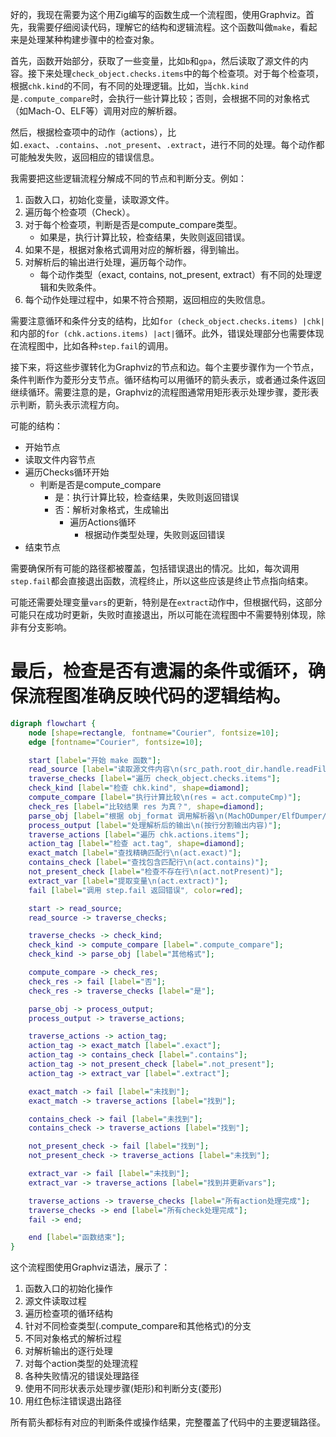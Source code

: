 好的，我现在需要为这个用Zig编写的函数生成一个流程图，使用Graphviz。首先，我需要仔细阅读代码，理解它的结构和逻辑流程。这个函数叫做`make`，看起来是处理某种构建步骤中的检查对象。

首先，函数开始部分，获取了一些变量，比如`b`和`gpa`，然后读取了源文件的内容。接下来处理`check_object.checks.items`中的每个检查项。对于每个检查项，根据`chk.kind`的不同，有不同的处理逻辑。比如，当`chk.kind`是`.compute_compare`时，会执行一些计算比较；否则，会根据不同的对象格式（如Mach-O、ELF等）调用对应的解析器。

然后，根据检查项中的动作（actions），比如`.exact`、`.contains`、`.not_present`、`.extract`，进行不同的处理。每个动作都可能触发失败，返回相应的错误信息。

我需要把这些逻辑流程分解成不同的节点和判断分支。例如：

1. 函数入口，初始化变量，读取源文件。
2. 遍历每个检查项（Check）。
3. 对于每个检查项，判断是否是compute_compare类型。
   - 如果是，执行计算比较，检查结果，失败则返回错误。
4. 如果不是，根据对象格式调用对应的解析器，得到输出。
5. 对解析后的输出进行处理，遍历每个动作。
   - 每个动作类型（exact, contains, not_present, extract）有不同的处理逻辑和失败条件。
6. 每个动作处理过程中，如果不符合预期，返回相应的失败信息。

需要注意循环和条件分支的结构，比如`for (check_object.checks.items) |chk|`和内部的`for (chk.actions.items) |act|`循环。此外，错误处理部分也需要体现在流程图中，比如各种`step.fail`的调用。

接下来，将这些步骤转化为Graphviz的节点和边。每个主要步骤作为一个节点，条件判断作为菱形分支节点。循环结构可以用循环的箭头表示，或者通过条件返回继续循环。需要注意的是，Graphviz的流程图通常用矩形表示处理步骤，菱形表示判断，箭头表示流程方向。

可能的结构：

- 开始节点
- 读取文件内容节点
- 遍历Checks循环开始
  - 判断是否是compute_compare
    - 是：执行计算比较，检查结果，失败则返回错误
    - 否：解析对象格式，生成输出
      - 遍历Actions循环
        - 根据动作类型处理，失败则返回错误
- 结束节点

需要确保所有可能的路径都被覆盖，包括错误退出的情况。比如，每次调用`step.fail`都会直接退出函数，流程终止，所以这些应该是终止节点指向结束。

可能还需要处理变量`vars`的更新，特别是在`extract`动作中，但根据代码，这部分可能只在成功时更新，失败时直接退出，所以可能在流程图中不需要特别体现，除非有分支影响。

最后，检查是否有遗漏的条件或循环，确保流程图准确反映代码的逻辑结构。
================================================
```dot
digraph flowchart {
    node [shape=rectangle, fontname="Courier", fontsize=10];
    edge [fontname="Courier", fontsize=10];

    start [label="开始 make 函数"];
    read_source [label="读取源文件内容\n(src_path.root_dir.handle.readFileAllocOptions)"];
    traverse_checks [label="遍历 check_object.checks.items"];
    check_kind [label="检查 chk.kind", shape=diamond];
    compute_compare [label="执行计算比较\n(res = act.computeCmp)"];
    check_res [label="比较结果 res 为真？", shape=diamond];
    parse_obj [label="根据 obj_format 调用解析器\n(MachODumper/ElfDumper/WasmDumper)"];
    process_output [label="处理解析后的输出\n(按行分割输出内容)"];
    traverse_actions [label="遍历 chk.actions.items"];
    action_tag [label="检查 act.tag", shape=diamond];
    exact_match [label="查找精确匹配行\n(act.exact)"];
    contains_check [label="查找包含匹配行\n(act.contains)"];
    not_present_check [label="检查不存在行\n(act.notPresent)"];
    extract_var [label="提取变量\n(act.extract)"];
    fail [label="调用 step.fail 返回错误", color=red];

    start -> read_source;
    read_source -> traverse_checks;

    traverse_checks -> check_kind;
    check_kind -> compute_compare [label=".compute_compare"];
    check_kind -> parse_obj [label="其他格式"];

    compute_compare -> check_res;
    check_res -> fail [label="否"];
    check_res -> traverse_checks [label="是"];

    parse_obj -> process_output;
    process_output -> traverse_actions;

    traverse_actions -> action_tag;
    action_tag -> exact_match [label=".exact"];
    action_tag -> contains_check [label=".contains"];
    action_tag -> not_present_check [label=".not_present"];
    action_tag -> extract_var [label=".extract"];

    exact_match -> fail [label="未找到"];
    exact_match -> traverse_actions [label="找到"];

    contains_check -> fail [label="未找到"];
    contains_check -> traverse_actions [label="找到"];

    not_present_check -> fail [label="找到"];
    not_present_check -> traverse_actions [label="未找到"];

    extract_var -> fail [label="未找到"];
    extract_var -> traverse_actions [label="找到并更新vars"];

    traverse_actions -> traverse_checks [label="所有action处理完成"];
    traverse_checks -> end [label="所有check处理完成"];
    fail -> end;

    end [label="函数结束"];
}
```

这个流程图使用Graphviz语法，展示了：
1. 函数入口的初始化操作
2. 源文件读取过程
3. 遍历检查项的循环结构
4. 针对不同检查类型(.compute_compare和其他格式)的分支
5. 不同对象格式的解析过程
6. 对解析输出的逐行处理
7. 对每个action类型的处理流程
8. 各种失败情况的错误处理路径
9. 使用不同形状表示处理步骤(矩形)和判断分支(菱形)
10. 用红色标注错误退出路径

所有箭头都标有对应的判断条件或操作结果，完整覆盖了代码中的主要逻辑路径。